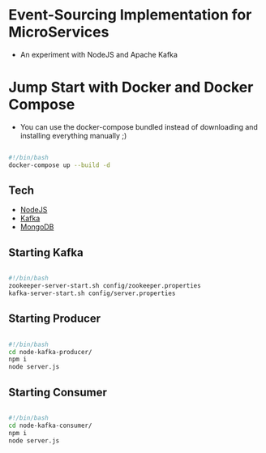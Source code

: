 # Event-Sourcing Implementation for MicroServices

- An experiment with NodeJS and Apache Kafka

# Jump Start with Docker and Docker Compose

- You can use the docker-compose bundled instead of downloading and installing everything manually ;)

```bash

#!/bin/bash
docker-compose up --build -d

```

## Tech

- [NodeJS](https://nodejs.org/en/download/)
- [Kafka](https://kafka.apache.org/downloads)
- [MongoDB](https://www.mongodb.com/download-center/community)

## Starting Kafka

```bash

#!/bin/bash
zookeeper-server-start.sh config/zookeeper.properties
kafka-server-start.sh config/server.properties

```

## Starting Producer

```bash

#!/bin/bash
cd node-kafka-producer/
npm i
node server.js

```

## Starting Consumer

```bash

#!/bin/bash
cd node-kafka-consumer/
npm i
node server.js

```
